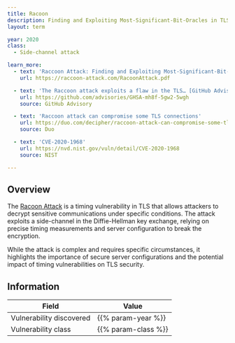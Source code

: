 ```yaml
---
title: Racoon
description: Finding and Exploiting Most-Significant-Bit-Oracles in TLS-DH(E)
layout: term

year: 2020
class:
  - Side-channel attack

learn_more:
  - text: 'Raccoon Attack: Finding and Exploiting Most-Significant-Bit-Oracles in TLS-DH(E)'
    url: https://raccoon-attack.com/RacoonAttack.pdf

  - text: 'The Raccoon attack exploits a flaw in the TLS… [GitHub Advisory Database]'
    url: https://github.com/advisories/GHSA-mh8f-5gw2-5wgh
    source: GitHub Advisory

  - text: 'Raccoon attack can compromise some TLS connections'
    url: https://duo.com/decipher/raccoon-attack-can-compromise-some-tls-connections
    source: Duo

  - text: 'CVE-2020-1968'
    url: https://nvd.nist.gov/vuln/detail/CVE-2020-1968
    source: NIST

---
```


## Overview

The [Racoon Attack] is a timing vulnerability in TLS that allows attackers to decrypt sensitive communications under specific conditions. The attack exploits a side-channel in the Diffie-Hellman key exchange, relying on precise timing measurements and server configuration to break the encryption.

While the attack is complex and requires specific circumstances, it highlights the importance of secure server configurations and the potential impact of timing vulnerabilities on TLS security.

## Information

| Field                    | Value               |
|--------------------------|---------------------|
| Vulnerability discovered | {{% param-year %}}  |
| Vulnerability class      | {{% param-class %}} |

[Racoon Attack]: https://raccoon-attack.com

